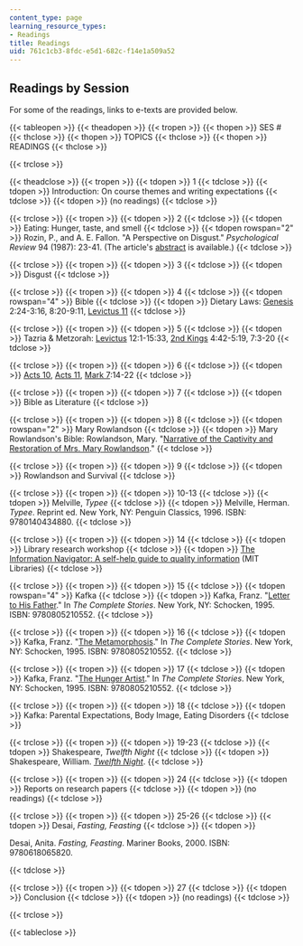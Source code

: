 ```yaml
---
content_type: page
learning_resource_types:
- Readings
title: Readings
uid: 761c1cb3-8fdc-e5d1-682c-f14e1a509a52
---
```


Readings by Session
-------------------

For some of the readings, links to e-texts are provided below.

{{< tableopen >}}
{{< theadopen >}}
{{< tropen >}}
{{< thopen >}}
SES #
{{< thclose >}}
{{< thopen >}}
TOPICS
{{< thclose >}}
{{< thopen >}}
READINGS
{{< thclose >}}

{{< trclose >}}

{{< theadclose >}}
{{< tropen >}}
{{< tdopen >}}
1
{{< tdclose >}}
{{< tdopen >}}
Introduction: On course themes and writing expectations
{{< tdclose >}}
{{< tdopen >}}
(no readings)
{{< tdclose >}}

{{< trclose >}}
{{< tropen >}}
{{< tdopen >}}
2
{{< tdclose >}}
{{< tdopen >}}
Eating: Hunger, taste, and smell
{{< tdclose >}}
{{< tdopen rowspan="2" >}}
Rozin, P., and A. E. Fallon. "A Perspective on Disgust." _Psychological Review_ 94 (1987): 23-41. (The article's [abstract](https://www.ncbi.nlm.nih.gov/pubmed/3823304) is available.)
{{< tdclose >}}

{{< trclose >}}
{{< tropen >}}
{{< tdopen >}}
3
{{< tdclose >}}
{{< tdopen >}}
Disgust
{{< tdclose >}}

{{< trclose >}}
{{< tropen >}}
{{< tdopen >}}
4
{{< tdclose >}}
{{< tdopen rowspan="4" >}}
Bible
{{< tdclose >}}
{{< tdopen >}}
Dietary Laws: [Genesis](http://etext.virginia.edu/toc/modeng/public/KjvGene.html) 2:24-3:16, 8:20-9:11, [Levictus 11](https://www.biblegateway.com/passage/?search=Leviticus+11&version=KJV)
{{< tdclose >}}

{{< trclose >}}
{{< tropen >}}
{{< tdopen >}}
5
{{< tdclose >}}
{{< tdopen >}}
Tazria & Metzorah: [Levictus](http://etext.virginia.edu/toc/modeng/public/KjvLevi.html) 12:1-15:33, [2nd Kings](http://etext.virginia.edu/toc/modeng/public/Kjv2Kgs.html) 4:42-5:19, 7:3-20
{{< tdclose >}}

{{< trclose >}}
{{< tropen >}}
{{< tdopen >}}
6
{{< tdclose >}}
{{< tdopen >}}
[Acts 10](https://www.biblegateway.com/passage/?search=Acts+10), [Acts 11](https://www.biblegateway.com/passage/?search=Acts+11&version=NIV), [Mark 7](https://www.biblegateway.com/passage/?search=Mark+7&version=NASB):14-22
{{< tdclose >}}

{{< trclose >}}
{{< tropen >}}
{{< tdopen >}}
7
{{< tdclose >}}
{{< tdopen >}}
Bible as Literature
{{< tdclose >}}

{{< trclose >}}
{{< tropen >}}
{{< tdopen >}}
8
{{< tdclose >}}
{{< tdopen rowspan="2" >}}
Mary Rowlandson
{{< tdclose >}}
{{< tdopen >}}
Mary Rowlandson's Bible: Rowlandson, Mary. "[Narrative of the Captivity and Restoration of Mrs. Mary Rowlandson](http://www.gutenberg.org/etext/851)."
{{< tdclose >}}

{{< trclose >}}
{{< tropen >}}
{{< tdopen >}}
9
{{< tdclose >}}
{{< tdopen >}}
Rowlandson and Survival
{{< tdclose >}}

{{< trclose >}}
{{< tropen >}}
{{< tdopen >}}
10-13
{{< tdclose >}}
{{< tdopen >}}
Melville, _Typee_
{{< tdclose >}}
{{< tdopen >}}
Melville, Herman. _Typee_. Reprint ed. New York, NY: Penguin Classics, 1996. ISBN: 9780140434880.
{{< tdclose >}}

{{< trclose >}}
{{< tropen >}}
{{< tdopen >}}
14
{{< tdclose >}}
{{< tdopen >}}
Library research workshop
{{< tdclose >}}
{{< tdopen >}}
[The Information Navigator: A self-help guide to quality information](http://libraries.mit.edu/multi/research-guides.html) (MIT Libraries)
{{< tdclose >}}

{{< trclose >}}
{{< tropen >}}
{{< tdopen >}}
15
{{< tdclose >}}
{{< tdopen rowspan="4" >}}
Kafka
{{< tdclose >}}
{{< tdopen >}}
Kafka, Franz. "[Letter to His Father](http://en.wikipedia.org/wiki/Letter_to_His_Father)." In _The Complete Stories_. New York, NY: Schocken, 1995. ISBN: 9780805210552.
{{< tdclose >}}

{{< trclose >}}
{{< tropen >}}
{{< tdopen >}}
16
{{< tdclose >}}
{{< tdopen >}}
Kafka, Franz. "[The Metamorphosis](http://www.gutenberg.org/etext/5200)." In _The Complete Stories_. New York, NY: Schocken, 1995. ISBN: 9780805210552.
{{< tdclose >}}

{{< trclose >}}
{{< tropen >}}
{{< tdopen >}}
17
{{< tdclose >}}
{{< tdopen >}}
Kafka, Franz. "[The Hunger Artist](http://www.bookrags.com/notes/kaf/PART6.html)." In _The Complete Stories_. New York, NY: Schocken, 1995. ISBN: 9780805210552.
{{< tdclose >}}

{{< trclose >}}
{{< tropen >}}
{{< tdopen >}}
18
{{< tdclose >}}
{{< tdopen >}}
Kafka: Parental Expectations, Body Image, Eating Disorders
{{< tdclose >}}

{{< trclose >}}
{{< tropen >}}
{{< tdopen >}}
19-23
{{< tdclose >}}
{{< tdopen >}}
Shakespeare, _Twelfth Night_
{{< tdclose >}}
{{< tdopen >}}
Shakespeare, William. [_Twelfth Night_](http://shakespeare.mit.edu/twelfth_night/index.html).
{{< tdclose >}}

{{< trclose >}}
{{< tropen >}}
{{< tdopen >}}
24
{{< tdclose >}}
{{< tdopen >}}
Reports on research papers
{{< tdclose >}}
{{< tdopen >}}
(no readings)
{{< tdclose >}}

{{< trclose >}}
{{< tropen >}}
{{< tdopen >}}
25-26
{{< tdclose >}}
{{< tdopen >}}
Desai, _Fasting, Feasting_
{{< tdclose >}}
{{< tdopen >}}


Desai, Anita. _Fasting, Feasting_. Mariner Books, 2000. ISBN: 9780618065820.


{{< tdclose >}}

{{< trclose >}}
{{< tropen >}}
{{< tdopen >}}
27
{{< tdclose >}}
{{< tdopen >}}
Conclusion
{{< tdclose >}}
{{< tdopen >}}
(no readings)
{{< tdclose >}}

{{< trclose >}}

{{< tableclose >}}